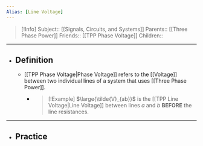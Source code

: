 ```yaml
---
Alias: [Line Voltage]
---
```

> [!Info]
> Subject:: [[Signals, Circuits, and Systems]]
> Parents:: [[Three Phase Power]]
> Friends:: [[TPP Phase Voltage]]
> Children:: 
---
- ## Definition
	- [[TPP Phase Voltage|Phase Voltage]] refers to the [[Voltage]] between two individual lines of a system that uses [[Three Phase Power]].
		- > [!Example]
		  > $\large{\tilde{V}_{ab}}$ is the [[TPP Line Voltage|Line Voltage]] between lines $a$ and $b$ **BEFORE** the line resistances.
---
- ## Practice